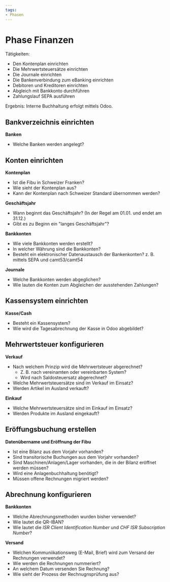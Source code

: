 ```yaml
---
tags:
- Phasen
---
```

# Phase Finanzen

Tätigkeiten:

* Den Kontenplan einrichten
* Die Mehrwertsteuersätze einrichten
* Die Journale einrichten
* Die Bankenverbindung zum eBanking einrichten
* Debitoren und Kreditoren einrichten
* Abgleich mit Bankkonto durchführen
* Zahlungslauf SEPA ausführen

Ergebnis: Interne Buchhaltung erfolgt mittels Odoo.

## Bankverzeichnis einrichten

**Banken**
- Welche Banken werden angelegt?

## Konten einrichten

**Kontenplan**

* Ist die Fibu in Schweizer Franken?
* Wie sieht der Kontenplan aus?
* Kann der Kontenplan nach Schweizer Standard übernommen werden?

**Geschäftsjahr**

* Wann beginnt das Geschäftsjahr? (In der Regel am 01.01. und endet am 31.12.)
* Gibt es zu Beginn ein "langes Geschäftsjahr"?

**Bankkonten**

* Wie viele Bankkonten werden erstellt?
* In welcher Währung sind die Bankkonten? 
* Besteht ein elektronischer Datenaustausch der Bankenkonten? z. B. mittels SEPA und camt53/camt54

**Journale**

* Welche Bankkonten werden abgeglichen?
* Wie lauten die Konten zum Abgleichen der ausstehenden Zahlungen?

## Kassensystem einrichten

**Kasse/Cash**

* Besteht ein Kassensystem? 
* Wie wird die Tagesabrechnung der Kasse in Odoo abgebildet?

## Mehrwertsteuer konfigurieren

**Verkauf**

* Nach welchem Prinzip wird die Mehrwertsteuer abgerechnet? 
	* Z. B. nach vereinamten oder vereinbarten System?
	* Wird nach Saldosteuersatz abgerechnet?
* Welche Mehrwertsteuersätze sind im Verkauf im Einsatz?
* Werden Artikel im Ausland verkauft?

**Einkauf**

* Welche Mehrwertsteuersätze sind im Einkauf im Einsatz?
* Werden Produkte im Ausland eingekauft?

## Eröffungsbuchung erstellen

**Datenübername und Eröffnung der Fibu**

* Ist eine Bilanz aus dem Vorjahr vorhanden?
* Sind transitorische Buchungen aus dem Vorjahr vorhanden? 
* Sind Maschinen/Anlagen/Lager vorhanden, die in der Bilanz eröffnet werden müssen?
* Wird eine Anlagenbuchhaltung benötigt?
* Müssen offene Rechnungen migriert werden?

## Abrechnung konfigurieren

**Bankkonten**

* Welche Abrechnungsmethoden wurden bisher verwendet?
* Wie lautet die QR-IBAN?
* Wie lautet die *ISR Client Identification Number* und *CHF ISR Subscription Number*?

**Versand**

* Welchen Kommuniikationsweg (E-Mail, Brief) wird zum Versand der Rechnungen verwendet?
* Wie werden die Rechnungen nummeriert?
* An welchem Datum versenden Sie Rechnung?
* Wie sieht der Prozess der Rechnugnsprüfung aus?
